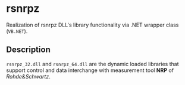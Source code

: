 # rsnrpz
Realization of rsnrpz DLL's library functionality via .NET wrapper class (```VB.NET```). 

## Description 

`rsnrpz_32.dll` and `rsnrpz_64.dll` are the dynamic loaded libraries that support control and data interchange with measurement tool **NRP** of *Rohde&Schwartz*.
